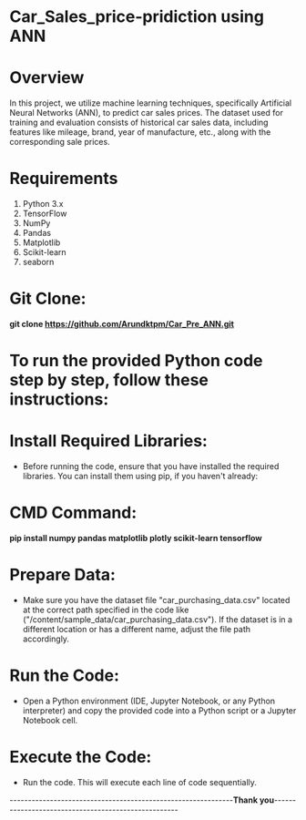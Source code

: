 # Car_Sales_price-pridiction using ANN
# Overview
In this project, we utilize machine learning techniques, specifically Artificial Neural Networks (ANN), to predict car sales prices. The dataset used for training and evaluation consists of historical car sales data, including features like mileage, brand, year of manufacture, etc., along with the corresponding sale prices.
# Requirements
1. Python 3.x
2. TensorFlow
3. NumPy
4. Pandas
5. Matplotlib
6. Scikit-learn
7. seaborn
# Git Clone:
 __git clone https://github.com/Arundktpm/Car_Pre_ANN.git__
# To run the provided Python code step by step, follow these instructions:
# Install Required Libraries:
* Before running the code, ensure that you have installed the required libraries. You can install them using pip, if you haven't already:
# CMD Command:
 __pip install numpy pandas matplotlib plotly scikit-learn tensorflow__
# Prepare Data:
* Make sure you have the dataset file "car_purchasing_data.csv" located at the correct path specified in the code  like ("/content/sample_data/car_purchasing_data.csv"). If the dataset is in a different location or has a different name, adjust the file path accordingly.

# Run the Code:
* Open a Python environment (IDE, Jupyter Notebook, or any Python interpreter) and copy the provided code into a Python script or a Jupyter Notebook cell.

# Execute the Code: 
* Run the code. This will execute each line of code sequentially.

-------------------------------------------------------------**Thank you**----------------------------------------------------
